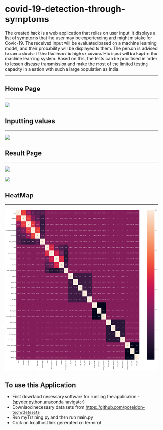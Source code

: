 # covid-19-detection-through-symptoms
The created hack is a web application that relies on user input. It displays a list of symptoms that the user may be experiencing and might mistake for Covid-19. The received input will be evaluated based on a machine learning model, and their probability will be displayed to them. The person is advised to see a doctor if the likelihood is high or severe. His input will be kept in the machine learning system. Based on this, the tests can be prioritised in order to lessen disease transmission and make the most of the limited testing capacity in a nation with such a large population as India.
<hr>

## Home Page
<hr>

![](https://github.com/poseidon-tech/img/blob/3f7ee11bdf4e53c7dc2a783f7d56d961588e0950/COVID-19%20Probability%20Detector%20-%20%5BInPrivate%5D%20-%20Microsoft%E2%80%8B%20Edge%2013-11-2022%2009_20_55.png)

## Inputting values
<hr>

![](https://github.com/poseidon-tech/img/blob/main/COVID-19%20Probability%20Detector%20-%20%5BInPrivate%5D%20-%20Microsoft%E2%80%8B%20Edge%2013-11-2022%2009_21_21.png)

## Result Page
<hr>

![](https://github.com/poseidon-tech/img/blob/main/COVID-19%20Probability%20Detector%20-%20%5BInPrivate%5D%20-%20Microsoft%E2%80%8B%20Edge%2013-11-2022%2009_22_52.png)

![](https://github.com/poseidon-tech/img/blob/main/COVID-19%20Probability%20Detector%20-%20%5BInPrivate%5D%20-%20Microsoft%E2%80%8B%20Edge%2013-11-2022%2009_24_45.png)

## HeatMap
<hr>

![](https://github.com/poseidon-tech/img/blob/main/output.png)

## To use this Application
* First downlaod necessary software for running the application -(spyder,python,anaconda navigator)
* Downlaod necesaary data sets from https://github.com/poseidon-tech/datasets
* Run myTraining.py and then run main.py
* Click on localhost link generated on terminal
